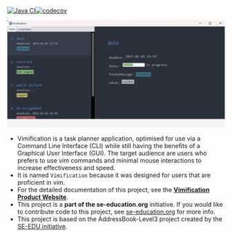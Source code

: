 [![Java CI](https://github.com/AY2223S2-CS2103T-T15-3/tp/actions/workflows/gradle.yml/badge.svg)](https://github.com/AY2223S2-CS2103T-T15-3/tp/actions/workflows/gradle.yml)[![codecov](https://codecov.io/gh/AY2223S2-CS2103T-T15-3/tp/branch/master/graph/badge.svg?token=3H8B77BIDL)](https://codecov.io/gh/AY2223S2-CS2103T-T15-3/tp)

![Ui](docs/images/Ui.png)


* Vimification is a task planner application, optimised for use via a Command Line Interface (CLI) while still having the benefits of a Graphical User Interface (GUI). The target audience are users who prefers to use vim commands and minimal mouse interactions to increase effectiveness and speed.
* It is named `Vimification` because it was designed for users that are proficient in vim.
* For the detailed documentation of this project, see the **[Vimification Product Website](https://ay2223s2-cs2103t-t15-3.github.io/tp/)**.
* This project is a **part of the se-education.org** initiative. If you would like to contribute code to this project, see [se-education.org](https://se-education.org#https://se-education.org/#contributing) for more info.
* This project is based on the AddressBook-Level3 project created by the [SE-EDU initiative](https://se-education.org).
